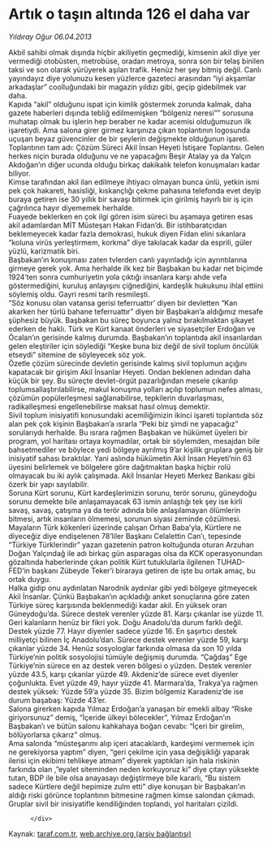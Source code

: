 # Artık o taşın altında 126 el daha var

*Yıldıray Oğur 06.04.2013*

<div class="yazi">Akbil sahibi olmak dışında hiçbir akiliyetin geçmediği, kimsenin akil diye yer vermediği otobüsten, metrobüse, oradan metroya, sonra son bir telaş binilen taksi ve son olarak yürüyerek aşılan trafik. Henüz her şey bitmiş değil. Canlı yayındayız diye yolunuzu kesen yüzlerce gazeteci arasından “iyi akşamlar arkadaşlar” coolluğundaki bir magazin yıldızı gibi, geçip gidebilmek var daha.
<br/>
Kapıda “akil” olduğunu ispat için kimlik göstermek zorunda kalmak, daha gazete haberleri dışında tebliğ edilmemişken “bölgeniz neresi”” sorusuna muhatap olmak bu işlerin hep beraber ne kadar acemisi olduğumuzun ilk işaretiydi. Ama salona girer girmez karşınıza çıkan toplantının logosunda
uçuşan beyaz güvencinler de bir şeylerin değişmekte olduğunun işareti.
<br/>
Toplantının tam adı: Çözüm Süreci Akil İnsan Heyeti İstişare Toplantısı. Gelen herkes niçin burada olduğunu ve ne yapacağını Beşir Atalay ya da Yalçın Akdoğan’ın diğer ucunda olduğu birkaç dakikalık telefon konuşmaları kadar biliyor.
<br/>
Kimse tarafından akil ilan edilmeye ihtiyacı olmayan bunca ünlü, yetkin ismi pek çok hakareti, hasisliği, kıskançlığı çekme pahasına telefonda evet deyip buraya getiren ise 30 yıllık bir savaşı bitirmek için girilmiş hayırlı bir iş için çağrılınca hayır diyememek herhalde.
<br/>
Fuayede beklerken en çok ilgi gören isim süreci bu aşamaya getiren esas akil adamlardan MİT Müsteşarı Hakan Fidan’dı. Bir istihbaratçıdan beklemeyecek kadar fazla demokrasi, hukuk diyen Fidan elini sıkanlara “koluna virüs yerleştirmem, korkma” diye takılacak kadar da esprili, güler yüzlü, karizmatik biri.
<br/>
Başbakan’ın konuşması zaten tvlerden canlı yayınladığı için ayrıntılarına girmeye gerek yok. Ama herhalde ilk kez bir Başbakan bu kadar net biçimde 1924’ten sonra cumhuriyetin yola çıktığı insanlara karşı ahde vefa göstermediğini, kuruluş anlayışını çiğnediğini, kardeşlik hukukunu ihlal ettiini söylemiş oldu. Gayri resmi tarih resmileşti.
<br/>
“Söz konusu olan vatansa gerisi teferruattır’ diyen bir devletten “Kan akarken her türlü bahane teferruattır” diyen bir Başbakan’a aldığımız mesafe şüphesiz büyük. Başbakan bu süreç boyunca yalnız bırakılmaktan şikayet ederken de haklı. Türk ve Kürt kanaat önderleri ve siyasetçiler Erdoğan
ve Öcalan’ın gerisinde kalmış durumda. Başbakan’ın toplantıda akil insanlardan gelen eleştiriler için söylediği “Keşke buna biz değil de sivil toplum öncülük etseydi” sitemine de söyleyecek söz yok.
<br/>
Özetle çözüm sürecinde devletin gerisinde kalmış sivil toplumun açığını kapatacak bir girişim Akil İnsanlar Heyeti. Ondan beklenen adından daha küçük bir şey. Bu süreçte devlet-örgüt pazarlığından mesele çıkarılıp toplumsallaştırılabilirse, makul konuşma yolları açılıp toplumun nefes alması, çözümün popülerleşmesi sağlanabilirse, tepkilerin duvarlaşması, radikalleşmesi engellenebilirse maksat hasıl olmuş demektir.
<br/>
Sivil toplum inisiyatifi konusundaki acemiliğimizin ikinci işareti toplantıda söz alan pek çok kişinin Başbakan’a ısrarla “Peki biz şimdi ne yapacağız” sorularıydı herhalde. Bu ısrara rağmen Başbakan ve hükümet üyeleri bir program, yol haritası ortaya koymadılar, ortak bir söylemden, mesajdan bile
bahsetmediler ve böylece yedi bölgeye ayrılmış 9’ar kişilik gruplara geniş bir inisiyatif sahası bıraktılar. Yani aslında hükümetin Akil İnsan Heyeti’nin 63 üyesini belirlemek ve bölgelere göre dağıtmaktan başka hiçbir rolü olmayacak bu iki aylık çalışmada. Akil İnsanlar Heyeti Merkez Bankası gibi özerk bir yapı sayılabilir.
<br/>
Soruna Kürt sorunu, Kürt kardeşlerimizin sorunu, terör sorunu, güneydoğu sorunu demekte bile anlaşamayacak 63 ismin anlaştığı tek şey ise kirli savaş, savaş, çatışma ya da terör adında bile anlaşılamayan ölümlerin bitmesi, artık insanların ölmemesi, sorunun siyasi zeminde çözülmesi.
<br/>
Mayaların Türk kökenleri üzerinde çalışan Orhan Baba’yla, Kürtlere ne diyeceğiz diye endişelenen 78’liler Başkanı Celalettin Can’ı, tepesinde “Türkiye Türklerindir” yazan gazetenin patron koltuğunda oturan Arzuhan Doğan Yalçındağ ile adı birkaç gün asparagas olsa da KCK operasyonundan gözaltında haberlerinde çıkan politik Kürt tutuklularla ilgilenen TUHAD-FED’in başkanı Zübeyde Teker’i biraraya getiren de işte bu ortak amaç, bu ortak duygu.
<br/>
Halka gidip onu aydınlatan Narodnik aydınlar gibi yedi bölgeye gitmeyecek Akil İnsanlar. Çünkü Başbakan’ın açıkladığı anket sonuçlarına göre zaten Türkiye süreç karşısında beklenmediği kadar akil. En yüksek oran Güneydoğu’da. Sürece destek verenler yüzde 81. Karşı çıkanlar ise yüzde 11. Geri kalanların henüz bir fikri yok. Doğu Anadolu’da durum farklı değil. Destek yüzde 77. Hayır diyenler sadece yüzde 16. En şaşırtıcı destek milliyetçi bilinen İç Anadolu’dan. Sürece destek verenler yüzde 59, karşı çıkanlar yüzde 34. Henüz sosyologlar farkında olmasa da son 10 yılda Türkiye’nin politik sosyolojisi tümüyle değişmiş durumda. “Çağdaş” Ege Türkiye’nin sürece en az destek veren bölgesi o yüzden. Destek verenler yüzde 43.5, karşı çıkanlar yüzde 49. Akdeniz’de sürece evet diyenler
çoğunlukta. Evet yüzde 49, hayır yüzde 41. Marmara’da, Trakya’ya rağmen destek yüksek: Yüzde 59’a yüzde 35. Bizim bölgemiz Karadeniz’de ise durum başabaş: Yüzde 43’er.
<br/>
Salona girerken kapıda Yılmaz Erdoğan’a yanaşan bir emekli albay “Riske giriyorsunuz” demiş, “İçeride ülkeyi bölecekler”, Yılmaz Erdoğan’ın Başbakan’ı ve bütün salonu kahkahaya boğan cevabı: “İçeri bir girelim, bölüyorlarsa çıkarız” olmuş.
<br/>
Ama salonda “müsteşarımı alıp içeri atacaklardı, kardeşimi vermemek için ne gerekiyorsa yaptım” diyen, “geri çekilme için yasa değişikliği yaparak ilerisi için ekibimi tehlikeye atmam” diyerek yaptıkları işin hala riskinin farkında olan ,”eyalet siteminden neden korkuyoruz ki” diye çıtayı yüksekte tutan, BDP ile bile olsa anayasayı değiştirmeye bile kararlı, “Bu sistem sadece Kürtlere değil hepimize zulm etti” diye konuşan bir Başbakan’ın aldığı riski görünce toplantının bitmesine rağmen kimse salondan
çıkmadı. Gruplar sivil bir inisiyatifle kendiliğinden toplandı, yol haritaları çizildi.
                                    
          
          
          
          </div>

Kaynak: [taraf.com.tr](http://www.taraf.com.tr/yildiray-ogur/makale-artik-o-tasin-altinda-126-el-daha-var.htm), [web.archive.org (arşiv bağlantısı)](http://web.archive.org/web/20131107100128/http://www.taraf.com.tr/yildiray-ogur/makale-artik-o-tasin-altinda-126-el-daha-var.htm)
